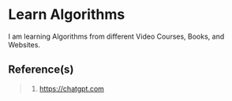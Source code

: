 # Learn Algorithms

I am learning Algorithms from different Video Courses, Books, and Websites.

## Reference(s)

> 1. <https://chatgpt.com>
